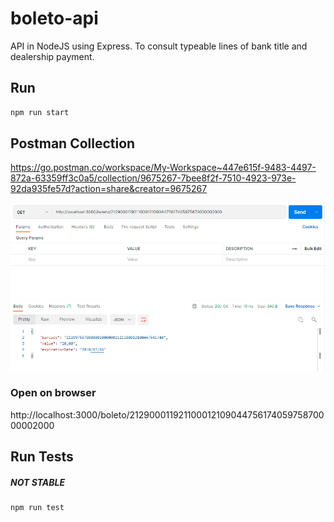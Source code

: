 # boleto-api

API in NodeJS using Express. To consult typeable lines of bank title and dealership payment.



## Run

```bash
npm run start
```

## Postman Collection

https://go.postman.co/workspace/My-Workspace~447e615f-9483-4497-872a-63359ff3c0a5/collection/9675267-7bee8f2f-7510-4923-973e-92da935fe57d?action=share&creator=9675267

![](./images/postman.png)

### Open on browser

http://localhost:3000/boleto/21290001192110001210904475617405975870000002000

## Run Tests

##### NOT STABLE

```bash
npm run test
```

